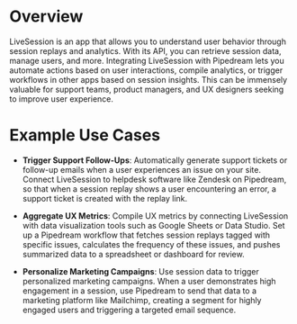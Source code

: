 # Overview

LiveSession is an app that allows you to understand user behavior through session replays and analytics. With its API, you can retrieve session data, manage users, and more. Integrating LiveSession with Pipedream lets you automate actions based on user interactions, compile analytics, or trigger workflows in other apps based on session insights. This can be immensely valuable for support teams, product managers, and UX designers seeking to improve user experience.

# Example Use Cases

- **Trigger Support Follow-Ups**: Automatically generate support tickets or follow-up emails when a user experiences an issue on your site. Connect LiveSession to helpdesk software like Zendesk on Pipedream, so that when a session replay shows a user encountering an error, a support ticket is created with the replay link.

- **Aggregate UX Metrics**: Compile UX metrics by connecting LiveSession with data visualization tools such as Google Sheets or Data Studio. Set up a Pipedream workflow that fetches session replays tagged with specific issues, calculates the frequency of these issues, and pushes summarized data to a spreadsheet or dashboard for review.

- **Personalize Marketing Campaigns**: Use session data to trigger personalized marketing campaigns. When a user demonstrates high engagement in a session, use Pipedream to send that data to a marketing platform like Mailchimp, creating a segment for highly engaged users and triggering a targeted email sequence.

